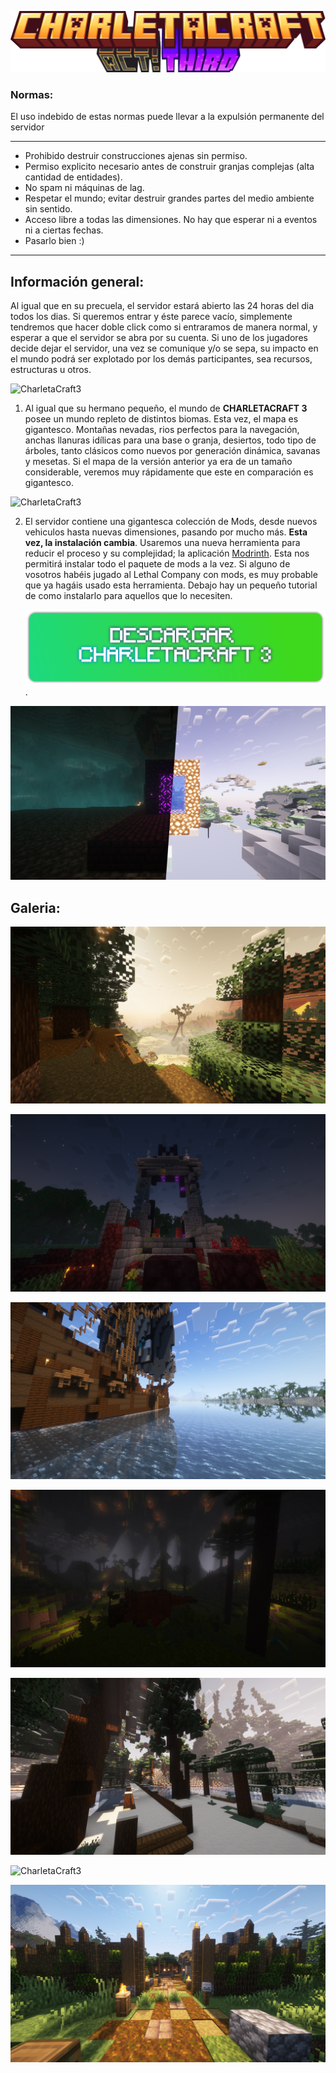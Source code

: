 ![CharletaCraft3](img/title.png)

### Normas:


<p>El uso indebido de estas normas puede llevar a la expulsión permanente del servidor</p>

---

- Prohibido destruir construcciones ajenas sin permiso.
- Permiso explicito necesario antes de construir granjas complejas (alta cantidad de entidades).
- No spam ni máquinas de lag.
- Respetar el mundo; evitar destruir grandes partes del medio ambiente sin sentido.
- Acceso libre a todas las dimensiones. No hay que esperar ni a eventos ni a ciertas fechas.
- Pasarlo bien :)
---
  
## Información general: 
Al igual que en su precuela, el servidor estará abierto las 24 horas del dia todos los dias. Si queremos entrar y éste parece vacío, simplemente tendremos que hacer doble click como si entraramos de manera normal, y esperar a que el servidor se abra por su cuenta. Si uno de los jugadores decide dejar el servidor, una vez se comunique y/o se sepa, su impacto en el mundo podrá ser explotado por los demás participantes, sea recursos, estructuras u otros.


![CharletaCraft3](img/6.png)


  1. Al igual que su hermano pequeño, el mundo de **CHARLETACRAFT 3** posee un mundo repleto de distintos biomas. Esta vez, el mapa es gigantesco. Montañas nevadas, rios perfectos para la navegación, anchas llanuras idílicas para una base o granja, desiertos, todo tipo de árboles, tanto clásicos como nuevos por generación dinámica, savanas y mesetas. Si el mapa de la versión anterior ya era de un tamaño considerable, veremos muy rápidamente que este en comparación es gigantesco. 


![CharletaCraft3](img/9.png)

  2. El servidor contiene una gigantesca colección de Mods, desde nuevos vehiculos hasta nuevas dimensiones, pasando por mucho más. **Esta vez, la instalación cambia**. Usaremos una nueva herramienta para reducir el proceso y su complejidad; la aplicación [Modrinth](https://modrinth.com/app). Esta nos permitirá instalar todo el paquete de mods a la vez. Si alguno de vosotros habéis jugado al Lethal Company con mods, es muy probable que ya hagáis usado esta herramienta. Debajo hay un pequeño tutorial de como instalarlo para aquellos que lo necesiten.
    
     [<img src="img/boton.png">](https://drive.google.com/file/d/1QnKjDVWNF30CX7zlVagc_UucrYjbAFyM/view).


![CharletaCraft3](img/10.png)

  

## Galeria: 
![CharletaCraft3](img/1.png)

![CharletaCraft3](img/2.png)

![CharletaCraft3](img/3.png)

![CharletaCraft3](img/4.png)

![CharletaCraft3](img/5.png)

![CharletaCraft3](img/7.png)

![CharletaCraft3](img/8.png)
